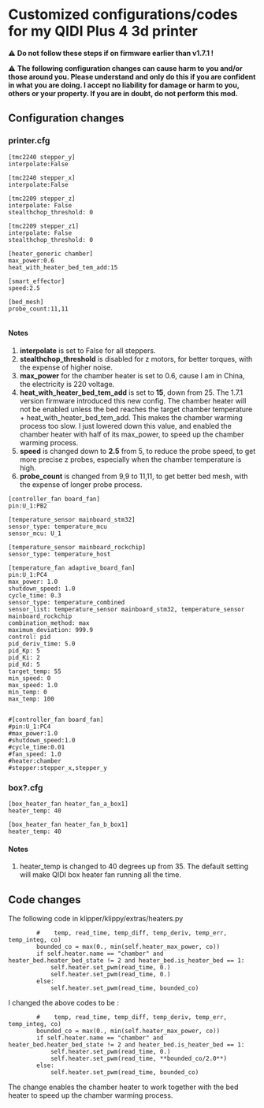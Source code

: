 # Customized configurations/codes for my QIDI Plus 4 3d printer

⚠️ **Do not follow these steps if on firmware earlier than v1.7.1 !**

⚠️ **The following configuration changes can cause harm to you and/or those around you. Please understand and only do this if you are confident in what you are doing. I accept no liability for damage or harm to you, others or your property. If you are in doubt, do not perform this mod.**

## Configuration changes

### printer.cfg

```
[tmc2240 stepper_y]
interpolate:False

[tmc2240 stepper_x]
interpolate:False

[tmc2209 stepper_z]
interpolate: False
stealthchop_threshold: 0

[tmc2209 stepper_z1]
interpolate: False
stealthchop_threshold: 0

[heater_generic chamber]
max_power:0.6
heat_with_heater_bed_tem_add:15

[smart_effector]
speed:2.5

[bed_mesh]
probe_count:11,11


```

#### Notes

1. **interpolate** is set to False for all steppers.
2. **stealthchop_threshold** is disabled for z motors, for better torques, with the expense of higher noise.
3. **max_power** for the chamber heater is set to 0.6, cause I am in China, the electricity is 220 voltage.
4. **heat_with_heater_bed_tem_add** is set to **15**, down from 25. The 1.7.1 version firmware introduced this new config. The chamber heater will not be enabled unless the bed reaches the target chamber temperature + heat_with_heater_bed_tem_add. This makes the chamber warming process too slow. I just lowered down this value, and enabled the chamber heater with half of its max_power, to speed up the chamber warming process.
5. **speed** is changed down to **2.5** from 5, to reduce the probe speed, to get more precise z probes, especially when the chamber temperature is high.
6. **probe_count** is changed from 9,9 to 11,11, to get better bed mesh, with the expense of longer probe process.

```
[controller_fan board_fan]
pin:U_1:PB2

[temperature_sensor mainboard_stm32]
sensor_type: temperature_mcu
sensor_mcu: U_1

[temperature_sensor mainboard_rockchip]
sensor_type: temperature_host

[temperature_fan adaptive_board_fan]
pin:U_1:PC4
max_power: 1.0
shutdown_speed: 1.0
cycle_time: 0.3
sensor_type: temperature_combined
sensor_list: temperature_sensor mainboard_stm32, temperature_sensor mainboard_rockchip
combination_method: max
maximum_deviation: 999.9
control: pid
pid_deriv_time: 5.0
pid_Kp: 5
pid_Ki: 2
pid_Kd: 5
target_temp: 55
min_speed: 0
max_speed: 1.0
min_temp: 0
max_temp: 100


#[controller_fan board_fan]
#pin:U_1:PC4
#max_power:1.0
#shutdown_speed:1.0
#cycle_time:0.01
#fan_speed: 1.0
#heater:chamber
#stepper:stepper_x,stepper_y

```

### box?.cfg

```
[box_heater_fan heater_fan_a_box1]
heater_temp: 40

[box_heater_fan heater_fan_b_box1]
heater_temp: 40

```

#### Notes

1. heater_temp is changed to 40 degrees up from 35. The default setting will make QIDI box heater fan running all the time.

## Code changes

The following code in klipper/klippy/extras/heaters.py

```
        #    temp, read_time, temp_diff, temp_deriv, temp_err, temp_integ, co)
        bounded_co = max(0., min(self.heater_max_power, co))
        if self.heater.name == "chamber" and heater_bed.heater_bed_state != 2 and heater_bed.is_heater_bed == 1:
            self.heater.set_pwm(read_time, 0.)
            self.heater.set_pwm(read_time, 0.)
        else:
            self.heater.set_pwm(read_time, bounded_co)

```

I changed the above codes to be :

```
        #    temp, read_time, temp_diff, temp_deriv, temp_err, temp_integ, co)
        bounded_co = max(0., min(self.heater_max_power, co))
        if self.heater.name == "chamber" and heater_bed.heater_bed_state != 2 and heater_bed.is_heater_bed == 1:
            self.heater.set_pwm(read_time, 0.)
            self.heater.set_pwm(read_time, **bounded_co/2.0**)
        else:
            self.heater.set_pwm(read_time, bounded_co)
```

The change enables the chamber heater to work together with the bed heater to speed up the chamber warming process.
